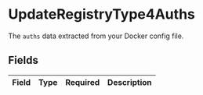 # UpdateRegistryType4Auths

The `auths` data extracted from your Docker config file.


## Fields

| Field       | Type        | Required    | Description |
| ----------- | ----------- | ----------- | ----------- |
